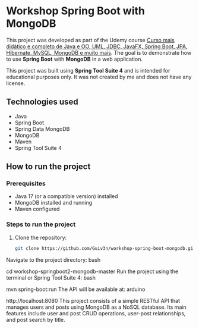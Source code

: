 # Workshop Spring Boot with MongoDB

This project was developed as part of the Udemy course [Curso mais didático e completo de Java e OO, UML, JDBC, JavaFX, Spring Boot, JPA, Hibernate, MySQL, MongoDB e muito mais]([https://www.udemy.com/](https://compassuol.udemy.com/course/java-curso-completo/learn/lecture/15988652#overview)). The goal is to demonstrate how to use **Spring Boot** with **MongoDB** in a web application.

This project was built using **Spring Tool Suite 4** and is intended for educational purposes only. It was not created by me and does not have any license.

## Technologies used
- Java  
- Spring Boot  
- Spring Data MongoDB  
- MongoDB  
- Maven  
- Spring Tool Suite 4  

## How to run the project

### Prerequisites
- Java 17 (or a compatible version) installed  
- MongoDB installed and running  
- Maven configured  

### Steps to run the project
1. Clone the repository:  
   ```bash
   git clone https://github.com/Guiv3n/workshop-spring-boot-mongodb.git
Navigate to the project directory:
bash

cd workshop-springboot2-mongodb-master
Run the project using the terminal or Spring Tool Suite 4:
bash

mvn spring-boot:run
The API will be available at:
arduino

http://localhost:8080
This project consists of a simple RESTful API that manages users and posts using MongoDB as a NoSQL database. Its main features include user and post CRUD operations, user-post relationships, and post search by title.
